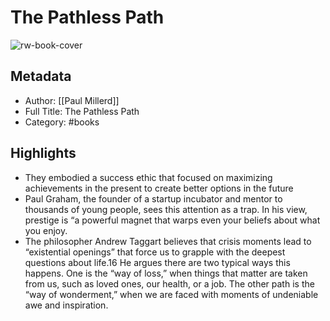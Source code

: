 # The Pathless Path

![rw-book-cover](https://img1.od-cdn.com/ImageType-100/8010-1/{68E5F63D-3649-423A-BA8B-A71AB5A7D4BB}IMG100.JPG)

## Metadata
- Author: [[Paul Millerd]]
- Full Title: The Pathless Path
- Category: #books

## Highlights
- They embodied a success ethic that focused on maximizing achievements in the present to create better options in the future
- Paul Graham, the founder of a startup incubator and mentor to thousands of young people, sees this attention as a trap. In his view, prestige is “a powerful magnet that warps even your beliefs about what you enjoy.
- The philosopher Andrew Taggart believes that crisis moments lead to “existential openings” that force us to grapple with the deepest questions about life.16 
  He argues there are two typical ways this happens. One is the “way of loss,” when things that matter are taken from us, such as loved ones, our health, or a job. The other path is the “way of wonderment,” when we are faced with moments of undeniable awe and inspiration.

